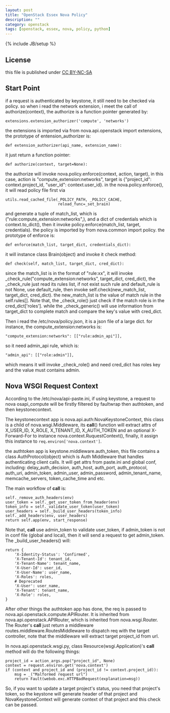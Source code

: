 ```yaml
---
layout: post
title: "OpenStack Essex Nova Policy"
description: ""
category: openstack
tags: [openstack, essex, nova, policy, python]
---
```

{% include JB/setup %}
## License
this file is published under [CC BY-NC-SA](http://creativecommons.org/licenses/by-nc-sa/3.0/)

## Start Point
if a request is authenticated by keystone, it still need to be checked via policy. so when i read the network extension, i meet the call of authorize(context), the authorize is a function pointer generated by:

    extensions.extension_authorizer('compute', 'networks')

the extensions is imported via from nova.api.openstack import extensions, the prototype of entension_authorizer is:

    def extension_authorizer(api_name, extension_name):

it just return a function pointer:

    def authorize(context, target=None):

the authorize will invoke nova.policy.enforce(context, action, target), in this case, action is "compute_extension:networks", target is {"project_id": context.project_id, "user_id": context.user_id}. in the nova.policy.enforce(), it will read policy file first via

    utils.read_cached_file(_POLICY_PATH, _POLICY_CACHE,
                           reload_func=_set_brain)

and generate a tuple of match_list, which is ("rule:compute_extension:networks",), and a dict of credentials which is context.to_dict(), then it invoke policy.enforce(match_list, target, credentials). the policy is imported by from nova.common import policy. the prototype of enforce is:

    def enforce(match_list, target_dict, credentials_dict):

it will instance class Brain(object) and invoke it check method:

    def check(self, match_list, target_dict, cred_dict):

since the match_list is in the format of "rule:xx", it will invoke _check_rule("compute_extension:networks", target_dict, cred_dict), the _check_rule just read its rules list, if not exist such rule and default_rule is not None, use default_rule, then invoke self.check(new_match_list, target_dict, cred_dict). the new_match_list is the value of match rule in the self.rules\[\]. Note that, the _check_role() just check if the match role is in the cred_dict\['roles'\]. while the _check_generic() will use information from target_dict to complete match and compare the key's value with cred_dict.

Then i read the /etc/nova/policy.json, it is a json file of a large dict. for instance, the compute_extension:networks is:

    "compute_extension:networks": [["rule:admin_api"]],

so it need admin_api rule, which is:

    "admin_api": [["role:admin"]],

which means it will invoke _check_role() and need cred_dict has roles key and the value must contains admin.

## Nova WSGI Request Context
According to the /etc/nova/api-paste.ini, if using keystone, a request to nova osapi_compute will be firstly filtered by faultwrap then authtoken, and then keystonecontext.

The keystonecontext app is nova.api.auth:NovaKeystoneContext, this class is a child of nova.wsgi.Middleware, its __call__() function will extract attrs of X_USER_ID, X_ROLE, X_TENANT_ID, X_AUTH_TOKEN and an optional X-Forward-For to instance nova.context.RuquestContext(), finally, it assign this instance to `req.environ['nova.context']`.

the authtoken app is keystone.middleware.auth_token, this file contains a class AuthProtocol(object) which is Auth Middleware that handles authenticating client calls. It will get attrs from paste.ini and global conf, including: delay_auth_decision, auth_host, auth_port, auth_protocol, auth_uri, admin_token, admin_user, admin_password, admin_tenant_name, memcache_servers, token_cache_time and etc.

The main workflow of __call__ is:

    self._remove_auth_headers(env)
    user_token = self._get_user_token_from_header(env)
    token_info = self._validate_user_token(user_token)
    user_headers = self._build_user_headers(token_info)
    self._add_headers(env, user_headers)
    return self.app(env, start_response)

Note that, __call__ use admin_token to validate user_token, if admin_token is not in conf file (global and local), then it will send a request to get admin_token. The _build_user_headers() will:

    return {
        'X-Identity-Status': 'Confirmed',
        'X-Tenant-Id': tenant_id,
        'X-Tenant-Name': tenant_name,
        'X-User-Id': user_id,
        'X-User-Name': user_name,
        'X-Roles': roles,
        # Deprecated
        'X-User': user_name,
        'X-Tenant': tenant_name,
        'X-Role': roles,
    }

After other things the authtoken app has done, the req is passed to nova.api.openstack.compute:APIRouter. It is inherited from nova.api.openstack.APIRouter, which is inherited from nova.wsgi.Router. The Router's __call__ just return a middleware routes.middleware.RoutesMiddleware to dispatch req with the target controller, note that the middleware will extract target project_id from url.

In nova.api.openstack.wsgi.py, class Resource(wsgi.Application)'s __call__ method will do the following things:

    project_id = action_args.pop("project_id", None)
    context = request.environ.get('nova.context')
    if (context and project_id and (project_id != context.project_id)):
        msg = _("Malformed request url")
        return Fault(webob.exc.HTTPBadRequest(explanation=msg))

So, if you want to update a target project's status, you need that project's token, so the keystone will generate header of that project and NovaKeystoneContext will generate context of that project and this check can be passed.
